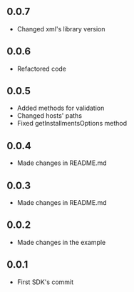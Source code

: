 ## 0.0.7
- Changed xml's library version

## 0.0.6
- Refactored code

## 0.0.5
- Added methods for validation
- Changed hosts' paths
- Fixed getInstallmentsOptions method

## 0.0.4
- Made changes in README.md

## 0.0.3
- Made changes in README.md 

## 0.0.2
- Made changes in the example

## 0.0.1
- First SDK's commit